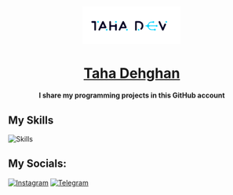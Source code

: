 <div align="center">
  <img src="./mylogo2.png" alt="Taha Dev Logo" width="200px" />
</div>

<div align='center'>
    <h1>
    <a href='https://github.com/tahadev123'>Taha Dehghan</a>
  </h1>
  <h4>I share my programming projects in this GitHub account</h4>
</div>

## My Skills

![Skills](https://skillicons.dev/icons?i=html,css,js,react,next,git,redux,mui,bootstrap,sass,graphql&perline=4)

## My Socials:

[![Instagram](https://img.shields.io/badge/Instagram-%23E4405F.svg?style=for-the-badge&logo=Instagram&logoColor=white)](https://instagram.com/taha_developer1388)
[![Telegram](https://img.shields.io/badge/Telegram-2CA5E0?style=for-the-badge&logo=telegram&logoColor=white)](https://t.me/Taha_dehghan123)
